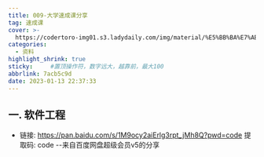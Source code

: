 ```yaml
---
title: 009-大学速成课分享
tag: 速成课
cover: >-
  https://codertoro-img01.s3.ladydaily.com/img/material/%E5%BB%BA%E7%AB%8B%E4%B8%AA%E4%BA%BA%E5%8D%9A%E5%AE%A2%E7%9A%84%E5%9F%BA%E6%9C%AC%E6%B5%81%E7%A8%8B.jpg
categories:
  - 资料
highlight_shrink: true
sticky:     #置顶操作符，数字远大，越靠前，最大100
abbrlink: 7acb5c9d
date: 2023-01-13 22:37:33
---
```


## 一. 软件工程
- 链接: https://pan.baidu.com/s/1M9ocy2aiErlg3rpt_jMh8Q?pwd=code 提取码: code --来自百度网盘超级会员v5的分享








